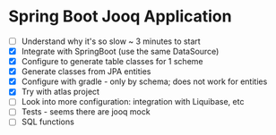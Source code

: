 # Spring Boot Jooq Application
- [ ] Understand why it's so slow ~ 3 minutes to start
- [x] Integrate with SpringBoot (use the same DataSource)
- [x] Configure to generate table classes for 1 scheme
- [x] Generate classes from JPA entities
- [x] Configure with gradle - only by schema; does not work for entities
- [x] Try with atlas project
- [ ] Look into more configuration: integration with Liquibase, etc
- [ ] Tests - seems there are jooq mock
- [ ] SQL functions